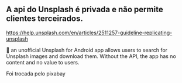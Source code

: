 ## A api do Unsplash é privada e não permite clientes terceirados.

https://help.unsplash.com/en/articles/2511257-guideline-replicating-unsplash

🚫 an unofficial Unsplash for Android app allows users to search for Unsplash images and download them. Without the API, the app has no content and no value to users.

Foi trocada pelo pixabay